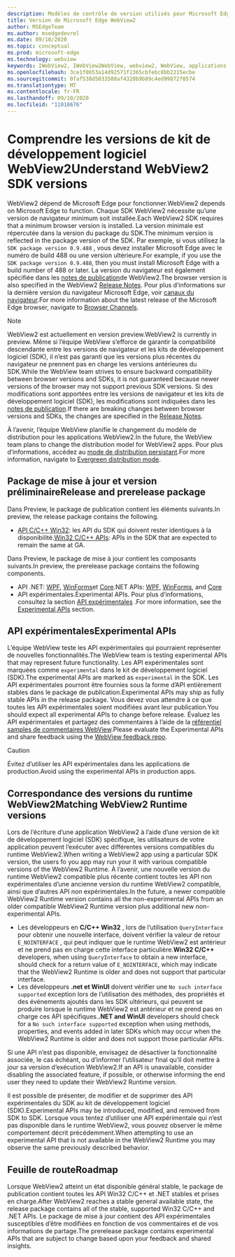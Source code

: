 ```yaml
---
description: Modèles de contrôle de version utilisés pour Microsoft Edge WebView2
title: Version de Microsoft Edge WebView2
author: MSEdgeTeam
ms.author: msedgedevrel
ms.date: 09/10/2020
ms.topic: conceptual
ms.prod: microsoft-edge
ms.technology: webview
keywords: IWebView2, IWebView2WebView, webview2, WebView, applications WPF, WPF, Edge, ICoreWebView2, ICoreWebView2Host, contrôle de navigateur, html Edge
ms.openlocfilehash: 3ce1f0653a14d92571f1365cbfebc8bb2215ecbe
ms.sourcegitcommit: 0faf538d5033508af4320b9b89c4ed99872f0574
ms.translationtype: MT
ms.contentlocale: fr-FR
ms.lasthandoff: 09/10/2020
ms.locfileid: "11010676"
---
```

# <span data-ttu-id="5e3af-104">Comprendre les versions de kit de développement logiciel WebView2</span><span class="sxs-lookup"><span data-stu-id="5e3af-104">Understand WebView2 SDK versions</span></span>  

<span data-ttu-id="5e3af-105">WebView2 dépend de Microsoft Edge pour fonctionner.</span><span class="sxs-lookup"><span data-stu-id="5e3af-105">WebView2 depends on Microsoft Edge to function.</span></span>  <span data-ttu-id="5e3af-106">Chaque SDK WebView2 nécessite qu’une version de navigateur minimum soit installée.</span><span class="sxs-lookup"><span data-stu-id="5e3af-106">Each WebView2 SDK requires that a minimum browser version is installed.</span></span>  <span data-ttu-id="5e3af-107">La version minimale est répercutée dans la version du package du SDK.</span><span class="sxs-lookup"><span data-stu-id="5e3af-107">The minimum version is reflected in the package version of the SDK.</span></span>  <span data-ttu-id="5e3af-108">Par exemple, si vous utilisez la `SDK package version 0.9.488` , vous devez installer Microsoft Edge avec le numéro de build 488 ou une version ultérieure.</span><span class="sxs-lookup"><span data-stu-id="5e3af-108">For example, if you use the `SDK package version 0.9.488`, then you must install Microsoft Edge with a build number of 488 or later.</span></span>  <span data-ttu-id="5e3af-109">La version du navigateur est également spécifiée dans les [notes de publication][Releasenotes]de WebView2.</span><span class="sxs-lookup"><span data-stu-id="5e3af-109">The browser version is also specified in the WebView2 [Release Notes][Releasenotes].</span></span>  <span data-ttu-id="5e3af-110">Pour plus d’informations sur la dernière version du navigateur Microsoft Edge, voir [canaux du navigateur][DeployedgeChannels].</span><span class="sxs-lookup"><span data-stu-id="5e3af-110">For more information about the latest release of the Microsoft Edge browser, navigate to [Browser Channels][DeployedgeChannels].</span></span>  

> [!NOTE]
> <span data-ttu-id="5e3af-111">WebView2 est actuellement en version preview.</span><span class="sxs-lookup"><span data-stu-id="5e3af-111">WebView2 is currently in preview.</span></span>  <span data-ttu-id="5e3af-112">Même si l’équipe WebView s’efforce de garantir la compatibilité descendante entre les versions de navigateur et les kits de développement logiciel (SDK), il n’est pas garanti que les versions plus récentes du navigateur ne prennent pas en charge les versions antérieures du SDK.</span><span class="sxs-lookup"><span data-stu-id="5e3af-112">While the WebView team strives to ensure backward compatibility between browser versions and SDKs, it is not guaranteed because newer versions of the browser may not support previous SDK versions.</span></span>  <span data-ttu-id="5e3af-113">Si des modifications sont apportées entre les versions de navigateur et les kits de développement logiciel (SDK), les modifications sont indiquées dans les [notes de publication][Releasenotes].</span><span class="sxs-lookup"><span data-stu-id="5e3af-113">If there are breaking changes between browser versions and SDKs, the changes are specified in the [Release Notes][Releasenotes].</span></span>  

<span data-ttu-id="5e3af-114">À l’avenir, l’équipe WebView planifie le changement du modèle de distribution pour les applications WebView2.</span><span class="sxs-lookup"><span data-stu-id="5e3af-114">In the future, the WebView team plans to change the distribution model for WebView2 apps.</span></span>  <span data-ttu-id="5e3af-115">Pour plus d’informations, accédez au [mode de distribution persistant][DistributionEvergreenMode].</span><span class="sxs-lookup"><span data-stu-id="5e3af-115">For more information, navigate to [Evergreen distribution mode][DistributionEvergreenMode].</span></span>  

## <span data-ttu-id="5e3af-116">Package de mise à jour et version préliminaire</span><span class="sxs-lookup"><span data-stu-id="5e3af-116">Release and prerelease package</span></span>  

<span data-ttu-id="5e3af-117">Dans Preview, le package de publication contient les éléments suivants.</span><span class="sxs-lookup"><span data-stu-id="5e3af-117">In preview, the release package contains the following.</span></span>  

*   <span data-ttu-id="5e3af-118">[API C/C++ Win32][ReferenceWin3209622]: les API du SDK qui doivent rester identiques à la disponibilité.</span><span class="sxs-lookup"><span data-stu-id="5e3af-118">[Win32 C/C++ APIs][ReferenceWin3209622]: APIs in the SDK that are expected to remain the same at GA.</span></span>  

<span data-ttu-id="5e3af-119">Dans Preview, le package de mise à jour contient les composants suivants.</span><span class="sxs-lookup"><span data-stu-id="5e3af-119">In preview, the prerelease package contains the following components.</span></span>  

*   <span data-ttu-id="5e3af-120">API .NET: [WPF][ReferenceWpf09515], [WinForms][ReferenceWinforms09515]et [Core][ReferenceDotnet09628]</span><span class="sxs-lookup"><span data-stu-id="5e3af-120">.NET APIs: [WPF][ReferenceWpf09515], [WinForms][ReferenceWinforms09515], and [Core][ReferenceDotnet09628]</span></span>  
*   <span data-ttu-id="5e3af-121">API expérimentales.</span><span class="sxs-lookup"><span data-stu-id="5e3af-121">Experimental APIs.</span></span>  <span data-ttu-id="5e3af-122">Pour plus d’informations, consultez la section [API expérimentales](#experimental-apis) .</span><span class="sxs-lookup"><span data-stu-id="5e3af-122">For more information, see the [Experimental APIs](#experimental-apis) section.</span></span>  

## <span data-ttu-id="5e3af-123">API expérimentales</span><span class="sxs-lookup"><span data-stu-id="5e3af-123">Experimental APIs</span></span>  

<span data-ttu-id="5e3af-124">L’équipe WebView teste les API expérimentales qui pourraient représenter de nouvelles fonctionnalités.</span><span class="sxs-lookup"><span data-stu-id="5e3af-124">The WebView team is testing experimental APIs that may represent future functionality.</span></span>  <span data-ttu-id="5e3af-125">Les API expérimentales sont marquées comme `experimental` dans le kit de développement logiciel (SDK).</span><span class="sxs-lookup"><span data-stu-id="5e3af-125">The experimental APIs are marked as `experimental` in the SDK.</span></span>  <span data-ttu-id="5e3af-126">Les API expérimentales pourront être fournies sous la forme d’API entièrement stables dans le package de publication.</span><span class="sxs-lookup"><span data-stu-id="5e3af-126">Experimental APIs may ship as fully stable APIs in the release package.</span></span>  <span data-ttu-id="5e3af-127">Vous devez vous attendre à ce que toutes les API expérimentales soient modifiées avant leur publication.</span><span class="sxs-lookup"><span data-stu-id="5e3af-127">You should expect all experimental APIs to change before release.</span></span>  <span data-ttu-id="5e3af-128">Évaluez les API expérimentales et partagez des commentaires à l’aide de la [référentiel samples de commentaires WebView][GithubMicrosoftedgeWebviewfeedback].</span><span class="sxs-lookup"><span data-stu-id="5e3af-128">Please evaluate the Experimental APIs and share feedback using the [WebView feedback repo][GithubMicrosoftedgeWebviewfeedback].</span></span>  

> [!CAUTION]
> <span data-ttu-id="5e3af-129">Évitez d’utiliser les API expérimentales dans les applications de production.</span><span class="sxs-lookup"><span data-stu-id="5e3af-129">Avoid using the experimental APIs in production apps.</span></span>  

## <span data-ttu-id="5e3af-130">Correspondance des versions du runtime WebView2</span><span class="sxs-lookup"><span data-stu-id="5e3af-130">Matching WebView2 Runtime versions</span></span>  

<span data-ttu-id="5e3af-131">Lors de l’écriture d’une application WebView2 à l’aide d’une version de kit de développement logiciel (SDK) spécifique, les utilisateurs de votre application peuvent l’exécuter avec différentes versions compatibles du runtime WebView2.</span><span class="sxs-lookup"><span data-stu-id="5e3af-131">When writing a WebView2 app using a particular SDK version, the users fo you app may run your it with various compatible versions of the WebView2 Runtime.</span></span>  <span data-ttu-id="5e3af-132">À l’avenir, une nouvelle version du runtime WebView2 compatible plus récente contient toutes les API non expérimentales d’une ancienne version du runtime WebView2 compatible, ainsi que d’autres API non expérimentales.</span><span class="sxs-lookup"><span data-stu-id="5e3af-132">In the future, a newer compatible WebView2 Runtime version contains all the non-experimental APIs from an older compatible WebView2 Runtime version plus additional new non-experimental APIs.</span></span>  

*   <span data-ttu-id="5e3af-133">Les développeurs en **C/C++ Win32** , lors de l’utilisation `QueryInterface` pour obtenir une nouvelle interface, doivent vérifier la valeur de retour `E_NOINTERFACE` , qui peut indiquer que le runtime WebView2 est antérieur et ne prend pas en charge cette interface particulière.</span><span class="sxs-lookup"><span data-stu-id="5e3af-133">**Win32 C/C++** developers, when using `QueryInterface` to obtain a new interface, should check for a return value of `E_NOINTERFACE`, which may indicate that the WebView2 Runtime is older and does not support that particular interface.</span></span>  
*   <span data-ttu-id="5e3af-134">Les développeurs **.net et WinUI** doivent vérifier une `No such interface supported` exception lors de l’utilisation des méthodes, des propriétés et des événements ajoutés dans les SDK ultérieurs, qui peuvent se produire lorsque le runtime WebView2 est antérieur et ne prend pas en charge ces API spécifiques.</span><span class="sxs-lookup"><span data-stu-id="5e3af-134">**.NET and WinUI** developers should check for a `No such interface supported` exception when using methods, properties, and events added in later SDKs which may occur when the WebView2 Runtime is older and does not support those particular APIs.</span></span>  

<span data-ttu-id="5e3af-135">Si une API n’est pas disponible, envisagez de désactiver la fonctionnalité associée, le cas échéant, ou d’informer l’utilisateur final qu’il doit mettre à jour sa version d’exécution WebView2.</span><span class="sxs-lookup"><span data-stu-id="5e3af-135">If an API is unavailable, consider disabling the associated feature, if possible, or otherwise informing the end user they need to update their WebView2 Runtime version.</span></span>  

<span data-ttu-id="5e3af-136">Il est possible de présenter, de modifier et de supprimer des API expérimentales du SDK au kit de développement logiciel (SDK).</span><span class="sxs-lookup"><span data-stu-id="5e3af-136">Experimental APIs may be introduced, modified, and removed from SDK to SDK.</span></span>  <span data-ttu-id="5e3af-137">Lorsque vous tentez d’utiliser une API expérimentale qui n’est pas disponible dans le runtime WebView2, vous pouvez observer le même comportement décrit précédemment.</span><span class="sxs-lookup"><span data-stu-id="5e3af-137">When attempting to use an experimental API that is not available in the WebView2 Runtime you may observe the same previously described behavior.</span></span>  

## <span data-ttu-id="5e3af-138">Feuille de route</span><span class="sxs-lookup"><span data-stu-id="5e3af-138">Roadmap</span></span>  

<span data-ttu-id="5e3af-139">Lorsque WebView2 atteint un état disponible général stable, le package de publication contient toutes les API Win32 C/C++ et .NET stables et prises en charge.</span><span class="sxs-lookup"><span data-stu-id="5e3af-139">After WebView2 reaches a stable general available state, the release package contains all of the stable, supported Win32 C/C++ and .NET APIs.</span></span>  <span data-ttu-id="5e3af-140">Le package de mise à jour contient des API expérimentales susceptibles d’être modifiées en fonction de vos commentaires et de vos informations de partage.</span><span class="sxs-lookup"><span data-stu-id="5e3af-140">The prerelease package contains experimental APIs that are subject to change based upon your feedback and shared insights.</span></span>  

<!--## Versioning  

After you have used a particular version of the SDK to build your app, your app may end up running with an older or newer version of installed browser binaries.  Until version 1.0.0.0 of WebView2 there may be breaking changes during updates that prevent your SDK from working with different versions of installed browser binaries.  After version 1.0.0.0, different versions of the SDK may work with different versions of the installed browser by using the following best practices.  

1.  To account for breaking changes to the API be sure to check for failure when requesting the DLL export `CreateCoreWebView2Environment` and when running `QueryInterface` on any `CoreWebView2` object.  A return value of `E_NOINTERFACE` indicates that the SDK is not compatible with the Microsoft Edge browser binaries.  
1.  Checking for failure from `QueryInterface` also accounts for cases where the SDK is newer than the version of the Microsoft Edge browser and your app attempts to use an interface of which the Microsoft Edge browser is unaware.  

1.  When an interface is unavailable, you may consider disabling the associated feature if possible, or otherwise informing your users to update their browsers.  -->  

<!--links -->

[DistributionEvergreenMode]: ./distribution.md#evergreen-distribution-mode "Mode de distribution persistant: distribution d’applications à l’aide de WebView2 | Documents Microsoft"  
[ReferenceDotnet09628]: ../reference/dotnet/0-9-628-reference-webview2.md "Référence (WebView2) | Documents Microsoft"  
[ReferenceWinforms09515]: ../reference/winforms/0-9-515-reference-webview2.md "Référence (WebView2) | Documents Microsoft"  
[ReferenceWin3209622]: ../reference/win32/0-9-622-reference-webview2.md "Référence (WebView2) | Documents Microsoft"  
[ReferenceWpf09515]: ../reference/wpf/0-9-515-reference-webview2.md "Référence (WebView2) | Documents Microsoft"  
[Releasenotes]: ../releasenotes.md "Notes de publication pour WebView2 SDK | Documents Microsoft"  

[DeployedgeChannels]: /deployedge/microsoft-edge-channels "Vue d’ensemble des canaux Microsoft Edge | Documents Microsoft"  

[GithubMicrosoftedgeWebviewfeedback]: https://github.com/MicrosoftEdge/WebViewFeedback "Commentaires sur le WebView-MicrosoftEdge/WebViewFeedback | GitHub"  
